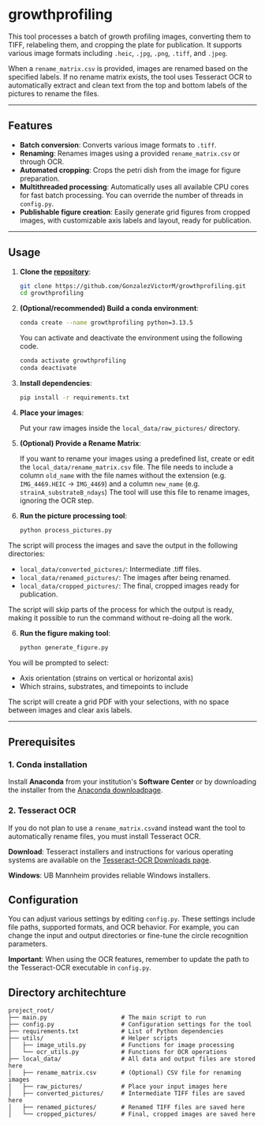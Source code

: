 # growthprofiling

This tool processes a batch of growth profiling images, converting them to TIFF, relabeling them, and cropping the plate for publication. It supports various image formats including `.heic`, `.jpg`, `.png`, `.tiff`, and `.jpeg`.

When a `rename_matrix.csv` is provided, images are renamed based on the specified labels. If no rename matrix exists, the tool uses Tesseract OCR to automatically extract and clean text from the top and bottom labels of the pictures to rename the files.

***

## Features

* **Batch conversion**: Converts various image formats to `.tiff`.
* **Renaming**: Renames images using a provided `rename_matrix.csv` or through OCR.
* **Automated cropping**: Crops the petri dish from the image for figure preparation.
* **Multithreaded processing**: Automatically uses all available CPU cores for fast batch processing. You can override the number of threads in `config.py`.
* **Publishable figure creation**: Easily generate grid figures from cropped images, with customizable axis labels and layout, ready for publication.

***

## Usage

1.  **Clone the [repository](https://github.com/GonzalezVictorM/growthprofiling.git)**:

    ```bash
    git clone https://github.com/GonzalezVictorM/growthprofiling.git
    cd growthprofiling
    ```
2.  **(Optional/recommended) Build a conda environment**:

    ```bash
    conda create --name growthprofiling python=3.13.5
    ```

    You can activate and deactivate the environment using the following code.

    ```bash
    conda activate growthprofiling
    conda deactivate
    ```

3.  **Install dependencies**:

    ```bash
    pip install -r requirements.txt
    ```

4.  **Place your images**:

    Put your raw images inside the `local_data/raw_pictures/` directory.

5. **(Optional) Provide a Rename Matrix**: 

    If you want to rename your images using a predefined list, create or edit the `local_data/rename_matrix.csv` file. The file needs to include a column `old_name` with the file names without the extension (e.g. `IMG_4469.HEIC` → `IMG_4469`) and a column `new_name` (e.g. `strainA_substrateB_ndays`) The tool will use this file to rename images, ignoring the OCR step.

6.  **Run the picture processing tool**:

    ```bash
    python process_pictures.py
    ```

The script will process the images and save the output in the following directories:

* `local_data/converted_pictures/`: Intermediate .tiff files.
* `local_data/renamed_pictures/`: The images after being renamed.
* `local_data/cropped_pictures/`: The final, cropped images ready for publication.

The script will skip parts of the process for which the output is ready, making it possible to run the command without re-doing all the work.

6.  **Run the figure making tool**:

    ```bash
    python generate_figure.py
    ```

You will be prompted to select:
* Axis orientation (strains on vertical or horizontal axis)
* Which strains, substrates, and timepoints to include

The script will create a grid PDF with your selections, with no space between images and clear axis labels.

***

## Prerequisites

### 1. Conda installation

Install **Anaconda** from your institution's **Software Center** or by downloading the installer from the [Anaconda downloadpage](https://www.anaconda.com/download).

### 2. Tesseract OCR

If you do not plan to use a `rename_matrix.csv`and instead want the tool to automatically rename files, you must install Tesseract OCR.

**Download**: Tesseract installers and instructions for various operating systems are available on the [Tesseract-OCR Downloads page](https://tesseract-ocr.github.io/tessdoc/Downloads.html).

**Windows**: UB Mannheim provides reliable Windows installers.

## Configuration

You can adjust various settings by editing `config.py`. These settings include file paths, supported formats, and OCR behavior. For example, you can change the input and output directories or fine-tune the circle recognition parameters.

**Important**: When using the OCR features, remember to update the path to the Tesseract-OCR executable in `config.py`.

## Directory architechture

```
project_root/  
├── main.py                     # The main script to run
├── config.py                   # Configuration settings for the tool
├── requirements.txt            # List of Python dependencies
├── utils/                      # Helper scripts
│   ├── image_utils.py          # Functions for image processing
│   └── ocr_utils.py            # Functions for OCR operations
├── local_data/                 # All data and output files are stored here
│   ├── rename_matrix.csv       # (Optional) CSV file for renaming images
│   ├── raw_pictures/           # Place your input images here
│   ├── converted_pictures/     # Intermediate TIFF files are saved here
│   ├── renamed_pictures/       # Renamed TIFF files are saved here
│   └── cropped_pictures/       # Final, cropped images are saved here
```